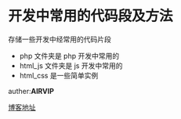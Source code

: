 # 开发中常用的代码段及方法


存储一些开发中经常用的代码片段
* php 文件夹是 php 开发中常用的
* html_js 文件夹是 js 开发中常用的
* html_css 是一些简单实例


auther:**AIRVIP**

[博客地址](http://diff.blog.wang)
